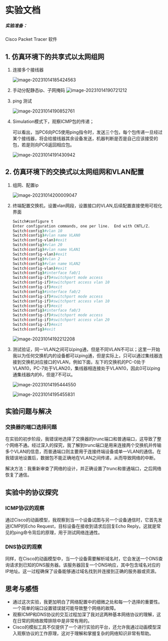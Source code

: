 # 实验文档

##### 实验准备：

Cisco Packet Tracer 软件

## 1. 仿真环境下的共享式以太网组网

1. 连接多个接线器

   ![image-20231014185424563](C:\Users\lenovo\AppData\Roaming\Typora\typora-user-images\image-20231014185424563.png)

2. 手动分配静态ip、子网掩码        ![image-20231014190721212](C:\Users\lenovo\AppData\Roaming\Typora\typora-user-images\image-20231014190721212.png)

3. ping 测试

   ![image-20231014190852761](C:\Users\lenovo\AppData\Roaming\Typora\typora-user-images\image-20231014190852761.png)

4. Simulation模式下，观察ICMP包的传递；

   可以看出，当PC6向PC5使用ping指令时，发送三个包，每个包传递一旦经过某个接线器，将会给接线器其余设备发送，机器判断是否是自己应该接受的包，若是则向PC6返回相应包。

   ![image-20231014191430942](C:\Users\lenovo\AppData\Roaming\Typora\typora-user-images\image-20231014191430942.png)



## 2. 仿真环境下的交换式以太网组网和VLAN配置

1. 组网、配置ip

   ![image-20231014200009047](C:\Users\lenovo\AppData\Roaming\Typora\typora-user-images\image-20231014200009047.png)

2. 终端配置交换机，设置vlan网段，设置接口的VLAN,后续配置直接使用可视化界面

   ~~~bash
   Switch#configure t
   Enter configuration commands, one per line.  End with CNTL/Z.
   Switch(config)#vlan 10
   Switch(config)#vlan name VLAN0
   Switch(config-vlan)#exit
   Switch(config)#vlan 20
   Switch(config)#vlan name VLAN1
   Switch(config-vlan)#exit
   Switch(config)#vlan 2
   Switch(config)#vlan name VLAN2
   Switch(config-vlan)#exit
   Switch(config)#interface fa0/1
   Switch(config-if)#switchport mode access
   Switch(config-if)#switchport access vlan 10
   Switch(config-if)#exit
   Switch(config)#interface fa0/2
   Switch(config-if)#switchport mode access
   Switch(config-if)#switchport access vlan 10
   Switch(config-if)#exit
   Switch(config)#interface fa0/3
   Switch(config-if)#switchport mode access
   Switch(config-if)#switchport access vlan 20
   Switch(config-if)#exit
   Switch(config)#exit
   ~~~

   ![image-20231014192212208](C:\Users\lenovo\AppData\Roaming\Typora\typora-user-images\image-20231014192212208.png)

3. 测试验证，同一VLAN之间可以ping通，但是不同VLAN不可以；这里一开始我以为任何交换机内的设备都可以ping通，但是实际上，只可以通过集线器连接到交换机对应接口的VLAN，例如下面，左下的交换机的PC-0处于VLAN10，PC-7处于VLAN20，集线器相连接处于VLAN10，因此0可以ping通集线器内的6，但是7不可以。

   ![image-20231014195444550](C:\Users\lenovo\AppData\Roaming\Typora\typora-user-images\image-20231014195444550.png)

   ![image-20231014195455831](C:\Users\lenovo\AppData\Roaming\Typora\typora-user-images\image-20231014195455831.png)

## 实验问题与解决
### 交换器的端口选择问题
在实验的初步阶段，我错误地选择了交换器的trunc端口和普通端口，这导致了整个网络不通。经过深入的探究，我了解到trunc端口是用来连接两个交换机并传输多个VLAN的信息，而普通端口则主要用于连接终端设备或单一VLAN的通信。在我错误地设置后，数据包不能正确地在VLAN之间传递，从而导致网络的中断。

解决方法：我重新审查了网络的设计，并正确设置了trunc和普通端口，之后网络恢复了通信。

## 实验中的协议探究
### ICMP协议的观察
通过Cisco的动画模型，我观察到当一个设备试图与另一个设备通信时，它首先发送ICMP的Echo Request，目标设备在接收到请求后回复Echo Reply。这就是常见的ping命令背后的原理，用于测试网络连通性。

### DNS协议的观察
同样，在Cisco的动画模型中，当一个设备需要解析域名时，它会发送一个DNS查询请求到已知的DNS服务器。该服务器回复一个DNS响应，其中包含域名对应的IP地址。这一过程确保了设备能够通过域名找到并连接到正确的服务器或资源。

## 思考与感悟
- 通过这次实验，我更加明白了网络配置中的细微之处和每一个选择的重要性。一个简单的端口设置错误就可能导致整个网络的故障。
- 观察ICMP和DNS协议的交互过程加深了我对这两种基本网络协议的理解，这在日常的网络故障排除中是非常有用的。
- Cisco的模拟工具不仅提供了一个进行实验的平台，还允许我通过动画模型深入观察协议的工作原理，这对于理解和掌握复杂的网络知识非常有帮助。

